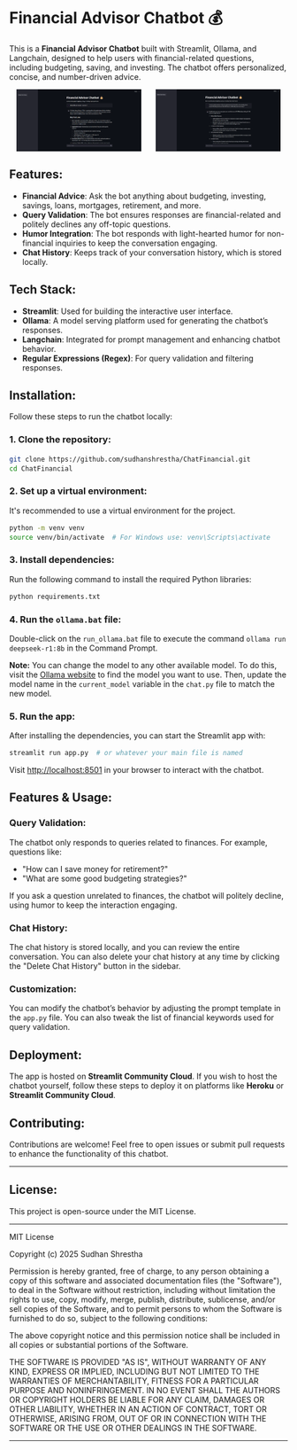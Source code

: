 
# Financial Advisor Chatbot 💰

This is a **Financial Advisor Chatbot** built with Streamlit, Ollama, and Langchain, designed to help users with financial-related questions, including budgeting, saving, and investing. The chatbot offers personalized, concise, and number-driven advice.

<div style="display: flex; justify-content: space-around;">
  <img src="res/s1.png" alt="Ollama Output 1" width="45%" />
  <img src="res/s2.png" alt="Ollama Output 2" width="45%" />
</div>

## Features:
- **Financial Advice**: Ask the bot anything about budgeting, investing, savings, loans, mortgages, retirement, and more.
- **Query Validation**: The bot ensures responses are financial-related and politely declines any off-topic questions.
- **Humor Integration**: The bot responds with light-hearted humor for non-financial inquiries to keep the conversation engaging.
- **Chat History**: Keeps track of your conversation history, which is stored locally.

## Tech Stack:
- **Streamlit**: Used for building the interactive user interface.
- **Ollama**: A model serving platform used for generating the chatbot’s responses.
- **Langchain**: Integrated for prompt management and enhancing chatbot behavior.
- **Regular Expressions (Regex)**: For query validation and filtering responses.

## Installation:
Follow these steps to run the chatbot locally:

### 1. Clone the repository:
```bash
git clone https://github.com/sudhanshrestha/ChatFinancial.git
cd ChatFinancial
```

### 2. Set up a virtual environment:
It's recommended to use a virtual environment for the project.
```bash
python -m venv venv
source venv/bin/activate  # For Windows use: venv\Scripts\activate
```

### 3. Install dependencies:
Run the following command to install the required Python libraries:
```bash
python requirements.txt
```
### 4. Run the `ollama.bat` file:
Double-click on the `run_ollama.bat` file to execute the command `ollama run deepseek-r1:8b` in the Command Prompt.

**Note:** You can change the model to any other available model. To do this, visit the [Ollama website](https://ollama.com/search) to find the model you want to use. Then, update the model name in the `current_model` variable in the `chat.py` file to match the new model.


### 5. Run the app:
After installing the dependencies, you can start the Streamlit app with:
```bash
streamlit run app.py  # or whatever your main file is named
```

Visit [http://localhost:8501](http://localhost:8501) in your browser to interact with the chatbot.

## Features & Usage:

### Query Validation:
The chatbot only responds to queries related to finances. For example, questions like:
- "How can I save money for retirement?"
- "What are some good budgeting strategies?"

If you ask a question unrelated to finances, the chatbot will politely decline, using humor to keep the interaction engaging.

### Chat History:
The chat history is stored locally, and you can review the entire conversation. You can also delete your chat history at any time by clicking the "Delete Chat History" button in the sidebar.

### Customization:
You can modify the chatbot’s behavior by adjusting the prompt template in the `app.py` file. You can also tweak the list of financial keywords used for query validation.

## Deployment:
The app is hosted on **Streamlit Community Cloud**. If you wish to host the chatbot yourself, follow these steps to deploy it on platforms like **Heroku** or **Streamlit Community Cloud**.

## Contributing:
Contributions are welcome! Feel free to open issues or submit pull requests to enhance the functionality of this chatbot.

---

## License:
This project is open-source under the MIT License.

---

MIT License

Copyright (c) 2025 Sudhan Shrestha

Permission is hereby granted, free of charge, to any person obtaining a copy of this software and associated documentation files (the "Software"), to deal in the Software without restriction, including without limitation the rights to use, copy, modify, merge, publish, distribute, sublicense, and/or sell copies of the Software, and to permit persons to whom the Software is furnished to do so, subject to the following conditions:

The above copyright notice and this permission notice shall be included in all copies or substantial portions of the Software.

THE SOFTWARE IS PROVIDED "AS IS", WITHOUT WARRANTY OF ANY KIND, EXPRESS OR IMPLIED, INCLUDING BUT NOT LIMITED TO THE WARRANTIES OF MERCHANTABILITY, FITNESS FOR A PARTICULAR PURPOSE AND NONINFRINGEMENT. IN NO EVENT SHALL THE AUTHORS OR COPYRIGHT HOLDERS BE LIABLE FOR ANY CLAIM, DAMAGES OR OTHER LIABILITY, WHETHER IN AN ACTION OF CONTRACT, TORT OR OTHERWISE, ARISING FROM, OUT OF OR IN CONNECTION WITH THE SOFTWARE OR THE USE OR OTHER DEALINGS IN THE SOFTWARE.

---
